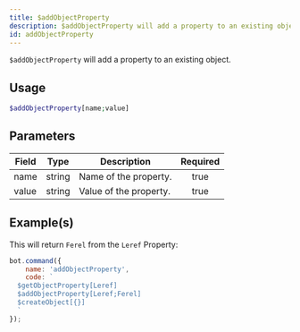 ```yaml
---
title: $addObjectProperty
description: $addObjectProperty will add a property to an existing object.
id: addObjectProperty
---
```


`$addObjectProperty` will add a property to an existing object.

## Usage

```php
$addObjectProperty[name;value]
```

## Parameters

| Field | Type   | Description            | Required |
| ----- | ------ | ---------------------- | :------: |
| name  | string | Name of the property.  |   true   |
| value | string | Value of the property. |   true   |

## Example(s)

This will return `Ferel` from the `Leref` Property:

```javascript
bot.command({
    name: 'addObjectProperty',
    code: `
  $getObjectProperty[Leref]
  $addObjectProperty[Leref;Ferel]
  $createObject[{}]
  `
});
```

